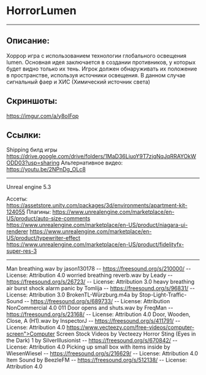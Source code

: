 # HorrorLumen
---
## Описание:
Хоррор игра с использованием технологии глобального освещения lumen.
Основная идея заключается в создании противников, у которых будет видно только их тень.
Игрок должен обнаруживать их положение в пространстве, используя источники освещения. В данном случае сигнальный фаер и ХИС (Химический источник света)
## Скриншоты:
https://imgur.com/a/y8oIFop

## Ссылки:
Shipping билд игры
https://drive.google.com/drive/folders/1MaD36LiuoY9T7zjqNqJqRRAYOkWODD03?usp=sharing
Альтернативное видео:
https://youtu.be/2NPnDg_OLc8


---
Unreal engine 5.3

Ассеты:
https://assetstore.unity.com/packages/3d/environments/apartment-kit-124055
Плагины:
https://www.unrealengine.com/marketplace/en-US/product/auto-size-comments
https://www.unrealengine.com/marketplace/en-US/product/niagara-ui-renderer
https://www.unrealengine.com/marketplace/en-US/product/typewriter-effect
https://www.unrealengine.com/marketplace/en-US/product/fidelityfx-super-res-3



---
Man breathing.wav by jason130178 -- https://freesound.org/s/210000/ -- License: Attribution 4.0
worried breathing reverb.wav by Leady -- https://freesound.org/s/26723/ -- License: Attribution 3.0
heavy breathing air burst shock alarm panic by Tomlija -- https://freesound.org/s/96831/ -- License: Attribution 3.0
BrokenTL-Würzburg.m4a by Stop-Light-Traffic-Sound -- https://freesound.org/s/689733/ -- License: Attribution NonCommercial 4.0
011 Door opens and shuts.wav by FreqMan -- https://freesound.org/s/23168/ -- License: Attribution 4.0
Door, Wooden, Close, A (H1).wav by InspectorJ -- https://freesound.org/s/411791/ -- License: Attribution 4.0
https://www.vecteezy.com/free-videos/computer-screen">Computer Screen Stock Videos by Vecteezy
Horror Sting (Eyes in the Dark) 1 by SilverIllusionist -- https://freesound.org/s/670842/ -- License: Attribution 4.0
Picking up small box with items inside by WiesenWiesel -- https://freesound.org/s/216629/ -- License: Attribution 4.0
Item Sound by BeezleFM -- https://freesound.org/s/512138/ -- License: Attribution 4.0
